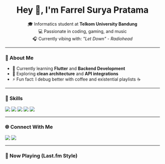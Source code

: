 <h1 align="center">Hey 👋, I'm Farrel Surya Pratama</h1>
<p align="center">
  🎓 Informatics student at <b>Telkom University Bandung</b> <br>
  💻 Passionate in coding, gaming, and music <br>
  🎧 Currently vibing with: <i>"Let Down" - Radiohead</i>
</p>

---

### 🚀 About Me
- 🔭 Currently learning **Flutter** and **Backend Development**
- 🌱 Exploring **clean architecture** and **API integrations**
- ⚡ Fun fact: I debug better with coffee and existential playlists ☕

---

### 🧠 Skills
<p>
  <img src="https://img.shields.io/badge/Dart-0175C2?style=for-the-badge&logo=dart&logoColor=white"/>
  <img src="https://img.shields.io/badge/Flutter-02569B?style=for-the-badge&logo=flutter&logoColor=white"/>
  <img src="https://img.shields.io/badge/JavaScript-F7DF1E?style=for-the-badge&logo=javascript&logoColor=black"/>
  <img src="https://img.shields.io/badge/HTML5-E34F26?style=for-the-badge&logo=html5&logoColor=white"/>
  <img src="https://img.shields.io/badge/Java-007396?style=for-the-badge&logo=java&logoColor=white"/>
</p>

---

### 🌐 Connect With Me
<p>
  <a href="https://instagram.com/rel_zxlye"><img src="https://img.shields.io/badge/Instagram-E4405F?style=for-the-badge&logo=instagram&logoColor=white"/></a>
  <a href="mailto:relufavcore@gmail.com"><img src="https://img.shields.io/badge/Gmail-D14836?style=for-the-badge&logo=gmail&logoColor=white"/></a>
</p>

---

### 🎵 Now Playing (Last.fm Style)
